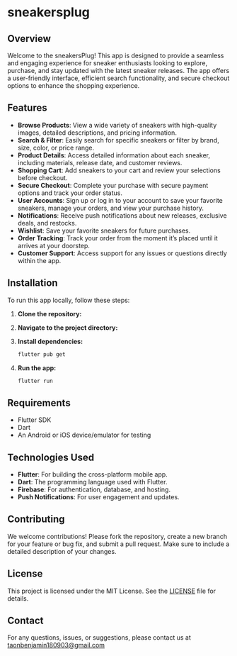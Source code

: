 # sneakersplug

## Overview

Welcome to the sneakersPlug! This app is designed to provide a seamless and engaging experience for sneaker enthusiasts looking to explore, purchase, and stay updated with the latest sneaker releases. The app offers a user-friendly interface, efficient search functionality, and secure checkout options to enhance the shopping experience.

## Features

- **Browse Products**: View a wide variety of sneakers with high-quality images, detailed descriptions, and pricing information.
- **Search & Filter**: Easily search for specific sneakers or filter by brand, size, color, or price range.
- **Product Details**: Access detailed information about each sneaker, including materials, release date, and customer reviews.
- **Shopping Cart**: Add sneakers to your cart and review your selections before checkout.
- **Secure Checkout**: Complete your purchase with secure payment options and track your order status.
- **User Accounts**: Sign up or log in to your account to save your favorite sneakers, manage your orders, and view your purchase history.
- **Notifications**: Receive push notifications about new releases, exclusive deals, and restocks.
- **Wishlist**: Save your favorite sneakers for future purchases.
- **Order Tracking**: Track your order from the moment it’s placed until it arrives at your doorstep.
- **Customer Support**: Access support for any issues or questions directly within the app.

## Installation

To run this app locally, follow these steps:

1. **Clone the repository:**
  
2. **Navigate to the project directory:**
   
3. **Install dependencies:**
   ```bash
   flutter pub get
   ```
4. **Run the app:**
   ```bash
   flutter run
   ```

## Requirements

- Flutter SDK
- Dart
- An Android or iOS device/emulator for testing

## Technologies Used

- **Flutter**: For building the cross-platform mobile app.
- **Dart**: The programming language used with Flutter.
- **Firebase**: For authentication, database, and hosting.
- **Push Notifications**: For user engagement and updates.

## Contributing

We welcome contributions! Please fork the repository, create a new branch for your feature or bug fix, and submit a pull request. Make sure to include a detailed description of your changes.

## License

This project is licensed under the MIT License. See the [LICENSE](LICENSE) file for details.

## Contact

For any questions, issues, or suggestions, please contact us at taonbenjamin180903@gmail.com
